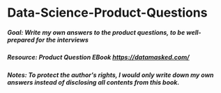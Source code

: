 # Data-Science-Product-Questions
##### Goal: Write my own answers to the product questions, to be well-prepared for the interviews
##### Resource: Product Question EBook https://datamasked.com/
##### Notes: To protect the author's rights, I would only write down my own answers instead of disclosing all contents from this book. 
